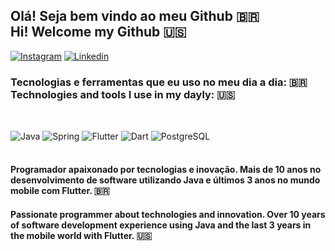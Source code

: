 ## Olá! Seja bem vindo ao meu Github 🇧🇷 <br /> Hi! Welcome my Github 🇺🇸

[![Instagram](https://img.shields.io/badge/Instagram-E4405F?style=for-the-badge&logo=instagram&logoColor=white)](https://instragram.com/allanteles.s)
[![Linkedin](	https://img.shields.io/badge/LinkedIn-0077B5?style=for-the-badge&logo=linkedin&logoColor=white)](https://www.linkedin.com/in/allan-teles-70257720/)

### Tecnologias e ferramentas que eu uso no meu dia a dia: 🇧🇷 <br /> Technologies and tools I use in my dayly: 🇺🇸
##

<div style="display: inline_block"> <br />
  <img align="center" alt="Java" src="https://img.shields.io/badge/Java-EC4A3F?style=for-the-badge&logo=openjdk&logoColor=white" />
  <img align="center" alt="Spring" src="https://img.shields.io/badge/Spring-6DB33F?style=for-the-badge&logo=spring&logoColor=white" />
  <img align="center" alt="Flutter" src="https://img.shields.io/badge/Flutter-02569B?style=for-the-badge&logo=flutter&logoColor=white" />
  <img align="center" alt="Dart" src="https://img.shields.io/badge/Dart-0175C2?style=for-the-badge&logo=dart&logoColor=white" />
  <img align="center" alt="PostgreSQL" src="https://img.shields.io/badge/PostgreSQL-316192?style=for-the-badge&logo=postgresql&logoColor=white" />  
</div> <br />

#### Programador apaixonado por tecnologias e inovação. Mais de 10 anos no desenvolvimento de software utilizando Java e últimos 3 anos no mundo mobile com Flutter. 🇧🇷

####  Passionate programmer about technologies and innovation. Over 10 years of software development experience using Java and the last 3 years in the mobile world with Flutter. 🇺🇸

